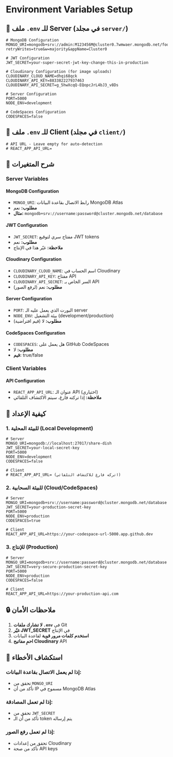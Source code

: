 # Environment Variables Setup

## 📁 ملف `.env` للـ **Server** (في مجلد `server/`)

```env
# MongoDB Configuration
MONGO_URI=mongodb+srv://admin:M123456M@cluster0.7wmwaer.mongodb.net/foodshare?retryWrites=true&w=majority&appName=Cluster0

# JWT Configuration
JWT_SECRET=your-super-secret-jwt-key-change-this-in-production

# Cloudinary Configuration (for image uploads)
CLOUDINARY_CLOUD_NAME=dhqi68qck
CLOUDINARY_API_KEY=883382227937463
CLOUDINARY_API_SECRET=g_5hwXcqQ-EQopcJrL4bJ3_v8Ds

# Server Configuration
PORT=5000
NODE_ENV=development

# CodeSpaces Configuration
CODESPACES=false
```

## 📁 ملف `.env` للـ **Client** (في مجلد `client/`)

```env
# API URL - Leave empty for auto-detection
# REACT_APP_API_URL=
```

## 🔧 شرح المتغيرات

### Server Variables

#### **MongoDB Configuration**
- `MONGO_URI`: رابط الاتصال بقاعدة البيانات MongoDB Atlas
- **مطلوب:** نعم
- **مثال:** `mongodb+srv://username:password@cluster.mongodb.net/database`

#### **JWT Configuration**
- `JWT_SECRET`: مفتاح سري لتوقيع JWT tokens
- **مطلوب:** نعم
- **ملاحظة:** غيّر هذا في الإنتاج

#### **Cloudinary Configuration**
- `CLOUDINARY_CLOUD_NAME`: اسم الحساب في Cloudinary
- `CLOUDINARY_API_KEY`: مفتاح API
- `CLOUDINARY_API_SECRET`: السر الخاص بـ API
- **مطلوب:** نعم (لرفع الصور)

#### **Server Configuration**
- `PORT`: البورت الذي يعمل عليه الـ server
- `NODE_ENV`: بيئة التشغيل (development/production)
- **مطلوب:** لا (قيم افتراضية)

#### **CodeSpaces Configuration**
- `CODESPACES`: هل يعمل على GitHub CodeSpaces
- **مطلوب:** لا
- **قيم:** true/false

### Client Variables

#### **API Configuration**
- `REACT_APP_API_URL`: عنوان الـ API (اختياري)
- **ملاحظة:** إذا تركته فارغ، سيتم الاكتشاف التلقائي

## 🚀 كيفية الإعداد

### 1. للبيئة المحلية (Local Development)
```env
# Server
MONGO_URI=mongodb://localhost:27017/share-dish
JWT_SECRET=your-local-secret-key
PORT=5000
NODE_ENV=development
CODESPACES=false

# Client
# REACT_APP_API_URL= (اتركه فارغ للاكتشاف التلقائي)
```

### 2. للبيئة السحابية (Cloud/CodeSpaces)
```env
# Server
MONGO_URI=mongodb+srv://username:password@cluster.mongodb.net/database
JWT_SECRET=your-production-secret-key
PORT=5000
NODE_ENV=production
CODESPACES=true

# Client
REACT_APP_API_URL=https://your-codespace-url-5000.app.github.dev
```

### 3. للإنتاج (Production)
```env
# Server
MONGO_URI=mongodb+srv://username:password@cluster.mongodb.net/database
JWT_SECRET=very-secure-production-secret-key
PORT=5000
NODE_ENV=production
CODESPACES=false

# Client
REACT_APP_API_URL=https://your-production-api.com
```

## 🔒 ملاحظات الأمان

1. **لا تشارك ملفات `.env`** في Git
2. **غيّر JWT_SECRET** في الإنتاج
3. **استخدم كلمات مرور قوية** لقاعدة البيانات
4. **احمِ مفاتيح Cloudinary** API

## 🐛 استكشاف الأخطاء

### إذا لم يعمل الاتصال بقاعدة البيانات:
- تحقق من `MONGO_URI`
- تأكد من أن IP مسموح في MongoDB Atlas

### إذا لم تعمل المصادقة:
- تحقق من `JWT_SECRET`
- تأكد من أن الـ token يتم إرساله

### إذا لم تعمل رفع الصور:
- تحقق من إعدادات Cloudinary
- تأكد من صحة API keys 